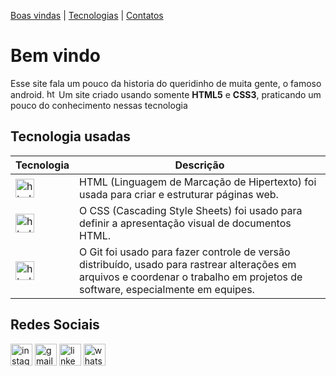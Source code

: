 [Boas vindas](#bem-vindo) |
[Tecnologias](#tecnologia-usadas) |
[Contatos](#redes-sociais)

# Bem vindo

Esse site fala um pouco da historia do queridinho de muita gente, o famoso android. <img src="https://cdn.jsdelivr.net/gh/devicons/devicon/icons/android/android-original.svg" height="15" alt="html5 logo"  />
Um site criado usando somente **HTML5** e **CSS3**, praticando um pouco do conhecimento nessas tecnologia

## Tecnologia usadas 

Tecnologia  |  Descrição
------------|-----------
<img src="https://cdn.jsdelivr.net/gh/devicons/devicon/icons/html5/html5-original.svg" height="30" alt="html5 logo"  /> | HTML (Linguagem de Marcação de Hipertexto) foi  usada para criar e estruturar páginas web.
<img src="https://cdn.jsdelivr.net/gh/devicons/devicon/icons/css3/css3-original.svg" height="30" alt="html5 logo"  /> | O CSS (Cascading Style Sheets) foi usado para definir a apresentação visual de documentos HTML. 
<img src="https://cdn.jsdelivr.net/gh/devicons/devicon/icons/git/git-original.svg" height="30" alt="html5 logo"  /> | O Git foi usado para fazer controle de versão distribuído, usado para rastrear alterações em arquivos e coordenar o trabalho em projetos de software, especialmente em equipes.

## Redes Sociais

<div align="left">
  <img src="https://img.shields.io/static/v1?message=Instagram&logo=instagram&label=&color=E4405F&logoColor=white&labelColor=&style=for-the-badge" height="35" alt="instagram logo"  />
  <img src="https://img.shields.io/static/v1?message=Gmail&logo=gmail&label=&color=D14836&logoColor=white&labelColor=&style=for-the-badge" height="35" alt="gmail logo"  />
  <a href="https://www.linkedin.com/in/f-david-pereira/"><img src="https://img.shields.io/static/v1?message=LinkedIn&logo=linkedin&label=&color=0077B5&logoColor=white&labelColor=&style=for-the-badge" height="35" alt="linkedin logo"  /></a>
  <img src="https://img.shields.io/static/v1?message=Whatsapp&logo=whatsapp&label=&color=25D366&logoColor=white&labelColor=&style=for-the-badge" height="35" alt="whatsapp logo"  />
</div>

